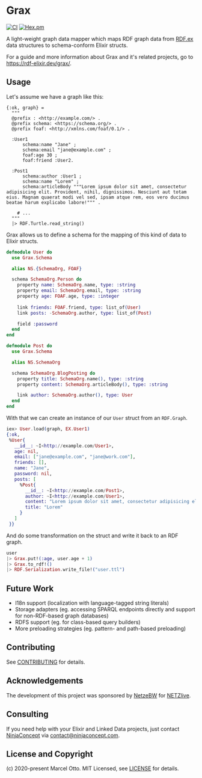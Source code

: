 # Grax

[![CI](https://github.com/rdf-elixir/grax/workflows/CI/badge.svg?branch=master)](https://github.com/rdf-elixir/grax/actions?query=branch%3Amaster+workflow%3ACI)
[![Hex.pm](https://img.shields.io/hexpm/v/grax.svg?style=flat-square)](https://hex.pm/packages/grax)


A light-weight graph data mapper which maps RDF graph data from [RDF.ex] data structures to schema-conform Elixir structs.

For a guide and more information about Grax and it's related projects, go to <https://rdf-elixir.dev/grax/>.


## Usage

Let's assume we have a graph like this:

```ttl
{:ok, graph} =
  """
  @prefix : <http://example.com/> .
  @prefix schema: <https://schema.org/> .
  @prefix foaf: <http://xmlns.com/foaf/0.1/> .
  
  :User1
      schema:name "Jane" ;
      schema:email "jane@example.com" ;
      foaf:age 30 ;
      foaf:friend :User2.
  
  :Post1
      schema:author :User1 ;
      schema:name "Lorem" ;
      schema:articleBody """Lorem ipsum dolor sit amet, consectetur adipisicing elit. Provident, nihil, dignissimos. Nesciunt aut totam eius. Magnam quaerat modi vel sed, ipsam atque rem, eos vero ducimus beatae harum explicabo labore!""" .
    
    # ...
  """
  |> RDF.Turtle.read_string()
```

Grax allows us to define a schema for the mapping of this kind of data to Elixir structs.

```elixir
defmodule User do
  use Grax.Schema

  alias NS.{SchemaOrg, FOAF}

  schema SchemaOrg.Person do
    property name: SchemaOrg.name, type: :string
    property email: SchemaOrg.email, type: :string
    property age: FOAF.age, type: :integer
    
    link friends: FOAF.friend, type: list_of(User)
    link posts: -SchemaOrg.author, type: list_of(Post)

    field :password
  end
end

defmodule Post do
  use Grax.Schema

  alias NS.SchemaOrg

  schema SchemaOrg.BlogPosting do
    property title: SchemaOrg.name(), type: :string
    property content: SchemaOrg.articleBody(), type: :string

    link author: SchemaOrg.author(), type: User
  end
end
```

With that we can create an instance of our `User` struct from an `RDF.Graph`.

```elixir
iex> User.load(graph, EX.User1)
{:ok,
 %User{
   __id__: ~I<http://example.com/User1>,
   age: nil,
   email: ["jane@example.com", "jane@work.com"],
   friends: [],
   name: "Jane",
   password: nil,
   posts: [
     %Post{
       __id__: ~I<http://example.com/Post1>,
       author: ~I<http://example.com/User1>,
       content: "Lorem ipsum dolor sit amet, consectetur adipisicing elit. Provident, nihil, dignissimos. Nesciunt aut totam eius. Magnam quaerat modi vel sed, ipsam atque rem, eos vero ducimus beatae harum explicabo labore!",
       title: "Lorem"
     }
   ]
 }}
```

And do some transformation on the struct and write it back to an RDF graph.

```elixir
user
|> Grax.put!(:age, user.age + 1)
|> Grax.to_rdf!()
|> RDF.Serialization.write_file!("user.ttl")
```


## Future Work

- I18n support (localization with language-tagged string literals)
- Storage adapters (eg. accessing SPARQL endpoints directly and support for non-RDF-based graph databases)
- RDFS support (eg. for class-based query builders)
- More preloading strategies (eg. pattern- and path-based preloading)


## Contributing

See [CONTRIBUTING](CONTRIBUTING.md) for details.


## Acknowledgements

The development of this project was sponsored by [NetzeBW](https://www.netze-bw.de/) for [NETZlive](https://www.netze-bw.de/unsernetz/netzinnovationen/digitalisierung/netzlive).


## Consulting

If you need help with your Elixir and Linked Data projects, just contact [NinjaConcept](https://www.ninjaconcept.com/) via <contact@ninjaconcept.com>.


## License and Copyright

(c) 2020-present Marcel Otto. MIT Licensed, see [LICENSE](LICENSE.md) for details.


[RDF.ex]:               https://github.com/rdf-elixir/rdf-ex
